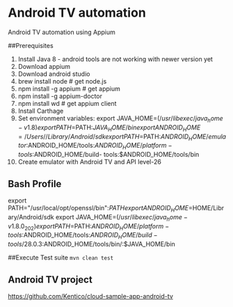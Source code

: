 # Android TV automation
Android TV automation using Appium

##Prerequisites
1. Install Java 8 - android tools are not working with newer version yet
2. Download appium
3. Download android studio
4. brew install node # get node.js
5. npm install -g appium # get appium
6. npm install -g appium-doctor
7. npm install wd # get appium client
8. Install Carthage
9. Set environment variables: export JAVA_HOME=$(/usr/libexec/java_home -v 1.8) export PATH=$PATH:$JAVA_HOME/bin export
 ANDROID_HOME=/Users//Library/Android/sdk export PATH=$PATH:$ANDROID_HOME/emulator:$ANDROID_HOME/tools:$ANDROID_HOME/platform-tools:$ANDROID_HOME/build- tools:$ANDROID_HOME/tools/bin
10. Create emulator with Android TV and API level-26

## Bash Profile
export PATH="/usr/local/opt/openssl/bin":$PATH
export ANDROID_HOME=$HOME/Library/Android/sdk
export JAVA_HOME=$(/usr/libexec/java_home -v 1.8.0_202)
export PATH=$PATH:$ANDROID_HOME/platform-tools:$ANDROID_HOME/tools:$ANDROID_HOME/build-tools/28.0.3:$ANDROID_HOME/tools/bin/:$JAVA_HOME/bin

##Execute Test suite
`mvn clean test`

## Android TV project
https://github.com/Kentico/cloud-sample-app-android-tv
